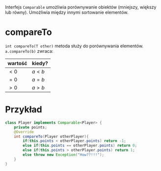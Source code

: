 Interfejs `Comparable` umożliwia porównywanie obiektów (mniejszy, większy lub równy). Umożliwia między innymi sortowanie elementów.
# compareTo
`int compareTo(T other)` metoda służy do porównywania elementów.
`a.compareTo(b)` zwraca:

| wartość | kiedy?  |
| ------- | ------- |
| $< 0$   | $a < b$ |
| $=0$    | $a=b$   |
| $>0$    | $a > b$ |

# Przykład

```java
class Player implements Comparable<Player> {
	private points;
	@Override
	int compareTo(Player otherPlayer){
		if(this.points < otherPlayer.points) return -1;
		else if(this.points == otherPlayer.points) return 0;
		else if(this.points > otherPlayer.points) return 1;
		else throw new Exception("How??!!!");
	}
}
```